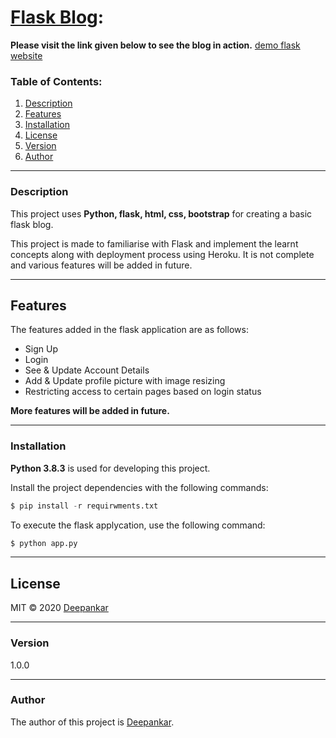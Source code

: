 # <u>Flask Blog</u>:

**Please visit the link given below to see the blog in action.**
[demo flask website](https://deepankar-flask-blog.herokuapp.com/)

### Table of Contents:

1. [Description](#description)
2. [Features](#features)
3. [Installation](#installation)
5. [License](#license)
6. [Version](#version)
7. [Author](#author)

---


### Description
This project uses **Python, flask, html, css, bootstrap** for creating a basic flask blog.

This project is made to familiarise with Flask and implement the learnt concepts along with deployment process using Heroku. It is not complete and various features will be added in future.

---



## Features

The features added in the flask application are as follows:

 - Sign Up
 - Login 
 - See & Update Account Details
 - Add & Update profile picture with image resizing
 - Restricting access to certain pages based on login status
 
**More features will be added in future.**

---



### Installation

**Python 3.8.3** is used for developing this project.

Install the project dependencies with the following commands:

```python
$ pip install -r requirwments.txt
```

To execute the flask applycation, use the following command:

```python
$ python app.py
```

---




## License

MIT © 2020 [Deepankar](https://github.com/Deepankar-98/fask-practice-blog)

---


 
### Version

1.0.0

--- 
 
 
 
### Author

The author of this project is [Deepankar](https://github.com/Deepankar-98/fask-practice-blog).


